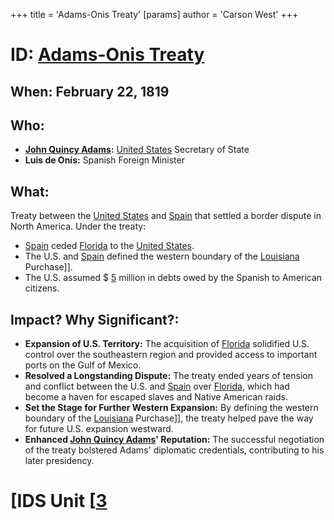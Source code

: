 +++
 title = 'Adams-Onis Treaty'
[params]
	author = 'Carson West'
+++
# ID: [Adams-Onis Treaty](./../adams-onis-treaty/) 
## When: February 22, 1819
## Who: 
* **[John Quincy Adams](./../john-quincy-adams/):** [United States](./../united-states/) Secretary of State 
* **Luis de Onís:** Spanish Foreign Minister
## What: 
Treaty between the [United States](./../united-states/) and [Spain](./../spain/) that settled a border dispute in North America. Under the treaty:
* [Spain](./../spain/) ceded [Florida](./../florida/) to the [United States](./../united-states/).
* The U.S. and [Spain](./../spain/) defined the western boundary of the [Louisiana](./../louisiana/) Purchase]]. 
* The U.S. assumed  $ [5](./../5/) million in debts owed by the Spanish to American citizens.
## Impact? Why Significant?:
* **Expansion of U.S. Territory:**  The acquisition of [Florida](./../florida/) solidified U.S. control over the southeastern region and provided access to important ports on the Gulf of Mexico.
* **Resolved a Longstanding Dispute:**  The treaty ended years of tension and conflict between the U.S. and [Spain](./../spain/) over [Florida](./../florida/), which had become a haven for escaped slaves and Native American raids.
* **Set the Stage for Further Western Expansion:** By defining the western boundary of the [Louisiana](./../louisiana/) Purchase]], the treaty helped pave the way for future U.S. expansion westward.
* **Enhanced [John Quincy Adams](./../john-quincy-adams/)' Reputation:** The successful negotiation of the treaty bolstered Adams' diplomatic credentials, contributing to his later presidency. 

# [IDS Unit [[3](./../ids-unit-[[3/)